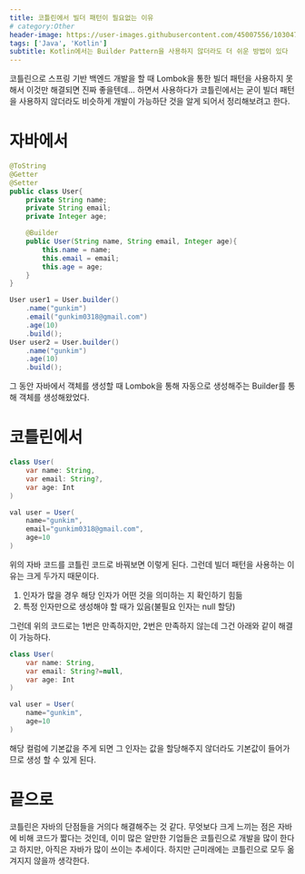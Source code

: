 ```yaml
---
title: 코틀린에서 빌더 패턴이 필요없는 이유
# category:Other
header-image: https://user-images.githubusercontent.com/45007556/103047952-61210480-45d0-11eb-81e6-c7c7ffc8540a.png
tags: ['Java', 'Kotlin']
subtitle: Kotlin에서는 Builder Pattern을 사용하지 않더라도 더 쉬운 방법이 있다
---
```

코틀린으로 스프링 기반 백엔드 개발을 할 때 Lombok을 통한 빌더 패턴을 사용하지 못해서 이것만 해결되면 진짜 좋을텐데... 하면서 사용하다가 코틀린에서는 굳이 빌더 패턴을 사용하지 않더라도 비슷하게 개발이 가능하단 것을 알게 되어서 정리해보려고 한다.

# 자바에서
```java
@ToString
@Getter
@Setter
public class User{
    private String name;
    private String email;
    private Integer age;

    @Builder
    public User(String name, String email, Integer age){
        this.name = name;
        this.email = email;
        this.age = age;
    }
}
```
```java
User user1 = User.builder()
    .name("gunkim")
    .email("gunkim0318@gmail.com")
    .age(10)
    .build();
User user2 = User.builder()
    .name("gunkim")
    .age(10)
    .build();
```
그 동안 자바에서 객체를 생성할 때 Lombok을 통해 자동으로 생성해주는 Builder를 통해 객체를 생성해왔었다.

# 코틀린에서
```java
class User(
    var name: String,
    var email: String?,
    var age: Int
)
```
```java
val user = User(
    name="gunkim",
    email="gunkim0318@gmail.com",
    age=10
)
```
위의 자바 코드를 코틀린 코드로 바꿔보면 이렇게 된다. 그런데 빌더 패턴을 사용하는 이유는 크게 두가지 때문이다.
1. 인자가 많을 경우 해당 인자가 어떤 것을 의미하는 지 확인하기 힘듦
2. 특정 인자만으로 생성해야 할 때가 있음(불필요 인자는 null 할당)

그런데 위의 코드로는 1번은 만족하지만, 2번은 만족하지 않는데 그건 아래와 같이 해결이 가능하다.
```java
class User(
    var name: String,
    var email: String?=null,
    var age: Int
)
```
```java
val user = User(
    name="gunkim",
    age=10
)
```
해당 컬럼에 기본값을 주게 되면 그 인자는 값을 할당해주지 않더라도 기본값이 들어가므로 생성 할 수 있게 된다.

# 끝으로
코틀린은 자바의 단점들을 거의다 해결해주는 것 같다. 무엇보다 크게 느끼는 점은 자바에 비해 코드가 짧다는 것인데, 이미 많은 알만한 기업들은 코틀린으로 개발을 많이 한다고 하지만, 아직은 자바가 많이 쓰이는 추세이다. 하지만 근미래에는 코틀린으로 모두 옮겨지지 않을까 생각한다.